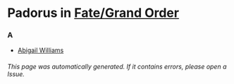 # Padorus in [Fate/Grand Order](https://myanimelist.net/anime/36064/Fate_Grand_Order)

### A
* [Abigail Williams](https://github.com/shadow578/Project-Padoru/blob/master/table-of-contents/characters/AbigailWilliams.md)

###### This page was automatically generated. If it contains errors, please open a Issue.
